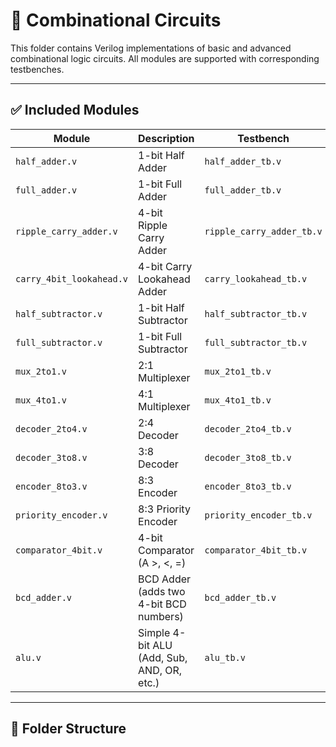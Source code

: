 # 🔢 Combinational Circuits

This folder contains Verilog implementations of basic and advanced combinational logic circuits. All modules are supported with corresponding testbenches.

---

## ✅ Included Modules

| Module                  | Description                               | Testbench                        |
|-------------------------|-------------------------------------------|----------------------------------|
| `half_adder.v`          | 1-bit Half Adder                          | `half_adder_tb.v`               |
| `full_adder.v`          | 1-bit Full Adder                          | `full_adder_tb.v`               |
| `ripple_carry_adder.v`  | 4-bit Ripple Carry Adder                  | `ripple_carry_adder_tb.v`       |
| `carry_4bit_lookahead.v`| 4-bit Carry Lookahead Adder               | `carry_lookahead_tb.v`          |
| `half_subtractor.v`     | 1-bit Half Subtractor                     | `half_subtractor_tb.v`          |
| `full_subtractor.v`     | 1-bit Full Subtractor                     | `full_subtractor_tb.v`          |
| `mux_2to1.v`            | 2:1 Multiplexer                           | `mux_2to1_tb.v`                 |
| `mux_4to1.v`            | 4:1 Multiplexer                           | `mux_4to1_tb.v`                 |
| `decoder_2to4.v`        | 2:4 Decoder                               | `decoder_2to4_tb.v`             |
| `decoder_3to8.v`        | 3:8 Decoder                               | `decoder_3to8_tb.v`             |
| `encoder_8to3.v`        | 8:3 Encoder                               | `encoder_8to3_tb.v`             |
| `priority_encoder.v`    | 8:3 Priority Encoder                      | `priority_encoder_tb.v`         |
| `comparator_4bit.v`     | 4-bit Comparator (A >, <, =)              | `comparator_4bit_tb.v`          |
| `bcd_adder.v`           | BCD Adder (adds two 4-bit BCD numbers)    | `bcd_adder_tb.v`                |
| `alu.v`                 | Simple 4-bit ALU (Add, Sub, AND, OR, etc.)| `alu_tb.v`                      |

---

## 📁 Folder Structure

